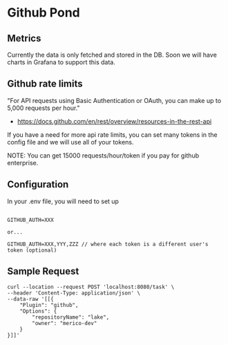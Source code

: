 # Github Pond

## Metrics

Currently the data is only fetched and stored in the DB. Soon we will have charts in Grafana to support this data.

## Github rate limits

"For API requests using Basic Authentication or OAuth, you can make up to 5,000 requests per hour."

- https://docs.github.com/en/rest/overview/resources-in-the-rest-api

If you have a need for more api rate limits, you can set many tokens in the config file and we will use all of your tokens.

NOTE: You can get 15000 requests/hour/token if you pay for github enterprise.

## Configuration

In your .env file, you will need to set up

```

GITHUB_AUTH=XXX

or...

GITHUB_AUTH=XXX,YYY,ZZZ // where each token is a different user's token (optional)
```

## Sample Request

```
curl --location --request POST 'localhost:8080/task' \
--header 'Content-Type: application/json' \
--data-raw '[[{
    "Plugin": "github",
    "Options": {
        "repositoryName": "lake",
        "owner": "merico-dev"
    }
}]]'
```
